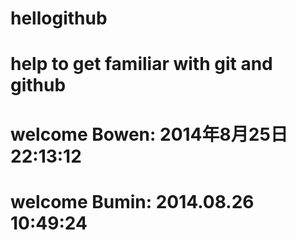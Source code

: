 hellogithub
===========

help to get familiar with git and github
===
welcome Bowen: 2014年8月25日22:13:12
===
welcome Bumin: 2014.08.26 10:49:24
===
